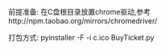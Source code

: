 前提准备:
在C盘根目录放置chrome驱动,参考http://npm.taobao.org/mirrors/chromedriver/

打包方式:
pyinstaller -F -i c.ico BuyTicket.py